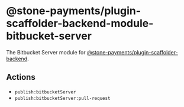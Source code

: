 # @stone-payments/plugin-scaffolder-backend-module-bitbucket-server

The Bitbucket Server module for
[@stone-payments/plugin-scaffolder-backend](https://www.npmjs.com/package/@stone-payments/plugin-scaffolder-backend).

## Actions

- `publish:bitbucketServer`
- `publish:bitbucketServer:pull-request`
